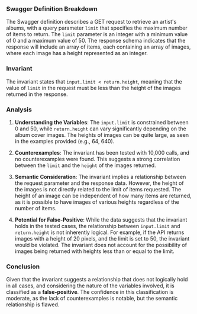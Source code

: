 ### Swagger Definition Breakdown
The Swagger definition describes a GET request to retrieve an artist's albums, with a query parameter `limit` that specifies the maximum number of items to return. The `limit` parameter is an integer with a minimum value of 0 and a maximum value of 50. The response schema indicates that the response will include an array of items, each containing an array of images, where each image has a height represented as an integer.

### Invariant
The invariant states that `input.limit < return.height`, meaning that the value of `limit` in the request must be less than the height of the images returned in the response.

### Analysis
1. **Understanding the Variables**: The `input.limit` is constrained between 0 and 50, while `return.height` can vary significantly depending on the album cover images. The heights of images can be quite large, as seen in the examples provided (e.g., 64, 640).

2. **Counterexamples**: The invariant has been tested with 10,000 calls, and no counterexamples were found. This suggests a strong correlation between the `limit` and the `height` of the images returned.

3. **Semantic Consideration**: The invariant implies a relationship between the request parameter and the response data. However, the height of the images is not directly related to the limit of items requested. The height of an image can be independent of how many items are returned, as it is possible to have images of various heights regardless of the number of items.

4. **Potential for False-Positive**: While the data suggests that the invariant holds in the tested cases, the relationship between `input.limit` and `return.height` is not inherently logical. For example, if the API returns images with a height of 20 pixels, and the limit is set to 50, the invariant would be violated. The invariant does not account for the possibility of images being returned with heights less than or equal to the limit.

### Conclusion
Given that the invariant suggests a relationship that does not logically hold in all cases, and considering the nature of the variables involved, it is classified as a **false-positive**. The confidence in this classification is moderate, as the lack of counterexamples is notable, but the semantic relationship is flawed.
